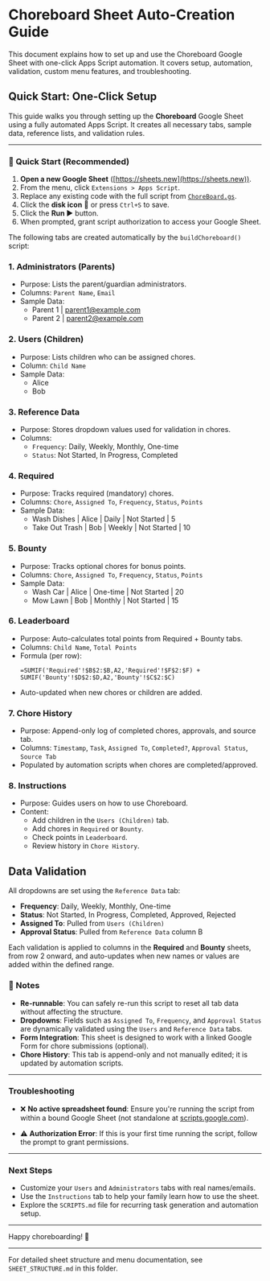 # Choreboard Sheet Auto-Creation Guide

This document explains how to set up and use the Choreboard Google Sheet with one-click Apps Script automation. It covers setup, automation, validation, custom menu features, and troubleshooting.


## Quick Start: One-Click Setup

This guide walks you through setting up the **Choreboard** Google Sheet using a fully automated Apps Script. It creates all necessary tabs, sample data, reference lists, and validation rules.

---

### 🚀 Quick Start (Recommended)

1. **Open a new Google Sheet** ([https://sheets.new](https://sheets.new)).
2. From the menu, click `Extensions > Apps Script`.
3. Replace any existing code with the full script from [`ChoreBoard.gs`](../utilities/ChoreBoard.gs).
4. Click the **disk icon** 💾 or press `Ctrl+S` to save.
5. Click the **Run ▶️** button.
6. When prompted, grant script authorization to access your Google Sheet.


The following tabs are created automatically by the `buildChoreboard()` script:

### 1. **Administrators (Parents)**
- Purpose: Lists the parent/guardian administrators.
- Columns: `Parent Name`, `Email`
- Sample Data:
  - Parent 1 | parent1@example.com
  - Parent 2 | parent2@example.com

### 2. **Users (Children)**
- Purpose: Lists children who can be assigned chores.
- Column: `Child Name`
- Sample Data:
  - Alice
  - Bob

### 3. **Reference Data**
- Purpose: Stores dropdown values used for validation in chores.
- Columns:
  - `Frequency`: Daily, Weekly, Monthly, One-time
  - `Status`: Not Started, In Progress, Completed

### 4. **Required**
- Purpose: Tracks required (mandatory) chores.
- Columns: `Chore`, `Assigned To`, `Frequency`, `Status`, `Points`
- Sample Data:
  - Wash Dishes | Alice | Daily | Not Started | 5
  - Take Out Trash | Bob | Weekly | Not Started | 10

### 5. **Bounty**
- Purpose: Tracks optional chores for bonus points.
- Columns: `Chore`, `Assigned To`, `Frequency`, `Status`, `Points`
- Sample Data:
  - Wash Car | Alice | One-time | Not Started | 20
  - Mow Lawn | Bob | Monthly | Not Started | 15

### 6. **Leaderboard**
- Purpose: Auto-calculates total points from Required + Bounty tabs.
- Columns: `Child Name`, `Total Points`
- Formula (per row):
  ```excel
  =SUMIF('Required'!$B$2:$B,A2,'Required'!$F$2:$F) + SUMIF('Bounty'!$D$2:$D,A2,'Bounty'!$C$2:$C)
  ```
- Auto-updated when new chores or children are added.

### 7. **Chore History**

- Purpose: Append-only log of completed chores, approvals, and source tab.
- Columns: `Timestamp`, `Task`, `Assigned To`, `Completed?`, `Approval Status`, `Source Tab`
- Populated by automation scripts when chores are completed/approved.

### 8. **Instructions**

- Purpose: Guides users on how to use Choreboard.
- Content:
  - Add children in the `Users (Children)` tab.
  - Add chores in `Required` or `Bounty`.
  - Check points in `Leaderboard`.
  - Review history in `Chore History`.

## Data Validation

All dropdowns are set using the `Reference Data` tab:

- **Frequency**: Daily, Weekly, Monthly, One-time
- **Status**: Not Started, In Progress, Completed, Approved, Rejected
- **Assigned To**: Pulled from `Users (Children)`
- **Approval Status**: Pulled from `Reference Data` column B

Each validation is applied to columns in the **Required** and **Bounty** sheets, from row 2 onward, and auto-updates when new names or values are added within the defined range.


### 📌 Notes

- **Re-runnable**: You can safely re-run this script to reset all tab data without affecting the structure.
- **Dropdowns**: Fields such as `Assigned To`, `Frequency`, and `Approval Status` are dynamically validated using the `Users` and `Reference Data` tabs.
- **Form Integration**: This sheet is designed to work with a linked Google Form for chore submissions (optional).
- **Chore History**: This tab is append-only and not manually edited; it is updated by automation scripts.

---

### Troubleshooting

- ❌ **No active spreadsheet found**:
  Ensure you're running the script from within a bound Google Sheet (not standalone at [scripts.google.com](https://scripts.google.com)).

- ⚠️ **Authorization Error**:
  If this is your first time running the script, follow the prompt to grant permissions.

---

### Next Steps

- Customize your `Users` and `Administrators` tabs with real names/emails.
- Use the `Instructions` tab to help your family learn how to use the sheet.
- Explore the `SCRIPTS.md` file for recurring task generation and automation setup.

---

Happy choreboarding! 🎯

---

For detailed sheet structure and menu documentation, see `SHEET_STRUCTURE.md` in this folder.
